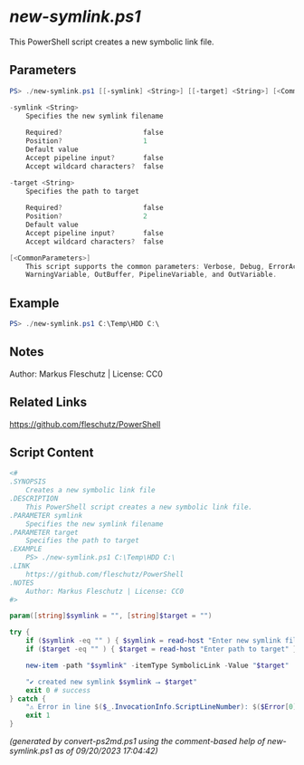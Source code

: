 *new-symlink.ps1*
================

This PowerShell script creates a new symbolic link file.

Parameters
----------
```powershell
PS> ./new-symlink.ps1 [[-symlink] <String>] [[-target] <String>] [<CommonParameters>]

-symlink <String>
    Specifies the new symlink filename
    
    Required?                    false
    Position?                    1
    Default value                
    Accept pipeline input?       false
    Accept wildcard characters?  false

-target <String>
    Specifies the path to target
    
    Required?                    false
    Position?                    2
    Default value                
    Accept pipeline input?       false
    Accept wildcard characters?  false

[<CommonParameters>]
    This script supports the common parameters: Verbose, Debug, ErrorAction, ErrorVariable, WarningAction, 
    WarningVariable, OutBuffer, PipelineVariable, and OutVariable.
```

Example
-------
```powershell
PS> ./new-symlink.ps1 C:\Temp\HDD C:\

```

Notes
-----
Author: Markus Fleschutz | License: CC0

Related Links
-------------
https://github.com/fleschutz/PowerShell

Script Content
--------------
```powershell
<#
.SYNOPSIS
	Creates a new symbolic link file
.DESCRIPTION
	This PowerShell script creates a new symbolic link file.
.PARAMETER symlink
	Specifies the new symlink filename
.PARAMETER target
	Specifies the path to target
.EXAMPLE
	PS> ./new-symlink.ps1 C:\Temp\HDD C:\
.LINK
	https://github.com/fleschutz/PowerShell
.NOTES
	Author: Markus Fleschutz | License: CC0
#>

param([string]$symlink = "", [string]$target = "")

try {
	if ($symlink -eq "" ) { $symlink = read-host "Enter new symlink filename" }
	if ($target -eq "" ) { $target = read-host "Enter path to target" }

	new-item -path "$symlink" -itemType SymbolicLink -Value "$target"

	"✔️ created new symlink $symlink ⭢ $target"
	exit 0 # success
} catch {
	"⚠️ Error in line $($_.InvocationInfo.ScriptLineNumber): $($Error[0])"
	exit 1
}
```

*(generated by convert-ps2md.ps1 using the comment-based help of new-symlink.ps1 as of 09/20/2023 17:04:42)*
